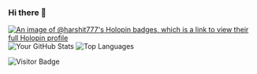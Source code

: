 ### Hi there 👋
[![An image of @harshit777's Holopin badges, which is a link to view their full Holopin profile](https://holopin.me/harshit777)](https://holopin.io/@harshit777)
![Your GitHub Stats](https://github-readme-stats.vercel.app/api?username=harshitkandpal&theme=tokyonight&show_icons=true&show=reviews,discussions_started,discussions_answered,prs_merged,prs_merged_percentage)
![Top Languages](https://github-readme-stats.vercel.app/api/top-langs/?username=harshitkandpal&hide_progress=true)

![Visitor Badge](https://visitor-badge.laobi.icu/badge?page_id=harshitkandpal.harshitkandpal)




<!--
**harshitkandpal/harshitkandpal** is a ✨ _special_ ✨ repository because its `README.md` (this file) appears on your GitHub profile.

Here are some ideas to get you started:

- 🔭 I’m currently working on ...
- 🌱 I’m currently learning ...
- 👯 I’m looking to collaborate on ...
- 🤔 I’m looking for help with ...
- 💬 Ask me about ...
- 📫 How to reach me: ...
- 😄 Pronouns: ...
- ⚡ Fun fact: ...
-->
